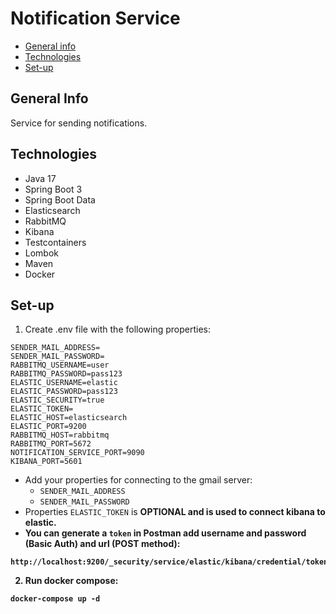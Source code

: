 # Notification Service

* [General info](#general-info)
* [Technologies](#technologies)
* [Set-up](#set-up)

## General Info

Service for sending notifications.

## Technologies
- Java 17
- Spring Boot 3
- Spring Boot Data
- Elasticsearch
- RabbitMQ
- Kibana
- Testcontainers
- Lombok
- Maven
- Docker

## Set-up
1. Create .env file with the following properties:
```
SENDER_MAIL_ADDRESS=
SENDER_MAIL_PASSWORD=
RABBITMQ_USERNAME=user
RABBITMQ_PASSWORD=pass123
ELASTIC_USERNAME=elastic
ELASTIC_PASSWORD=pass123
ELASTIC_SECURITY=true
ELASTIC_TOKEN=
ELASTIC_HOST=elasticsearch
ELASTIC_PORT=9200
RABBITMQ_HOST=rabbitmq
RABBITMQ_PORT=5672
NOTIFICATION_SERVICE_PORT=9090
KIBANA_PORT=5601
```
- Add your properties for connecting to the gmail server:
  - `SENDER_MAIL_ADDRESS`
  - `SENDER_MAIL_PASSWORD`
- Properties `ELASTIC_TOKEN` is <b>OPTIONAL and is used to connect kibana to elastic.
- You can generate a `token` in Postman add username and password (Basic Auth) and url (POST method):
```
http://localhost:9200/_security/service/elastic/kibana/credential/token/forkibana
```

2. Run docker compose: 
```
docker-compose up -d
```
